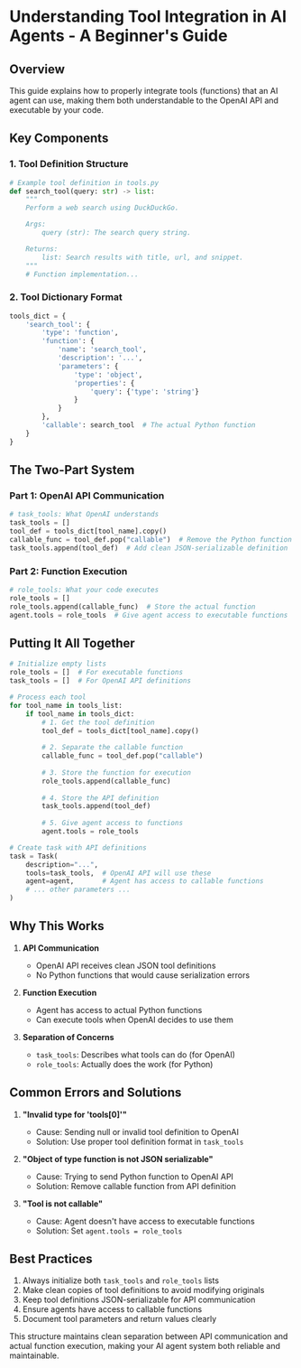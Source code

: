 # Understanding Tool Integration in AI Agents - A Beginner's Guide

## Overview
This guide explains how to properly integrate tools (functions) that an AI agent can use, making them both understandable to the OpenAI API and executable by your code.

## Key Components

### 1. Tool Definition Structure
```python
# Example tool definition in tools.py
def search_tool(query: str) -> list:
    """
    Perform a web search using DuckDuckGo.

    Args:
        query (str): The search query string.

    Returns:
        list: Search results with title, url, and snippet.
    """
    # Function implementation...
```

### 2. Tool Dictionary Format
```python
tools_dict = {
    'search_tool': {
        'type': 'function',
        'function': {
            'name': 'search_tool',
            'description': '...', 
            'parameters': {
                'type': 'object',
                'properties': {
                    'query': {'type': 'string'}
                }
            }
        },
        'callable': search_tool  # The actual Python function
    }
}
```

## The Two-Part System

### Part 1: OpenAI API Communication
```python
# task_tools: What OpenAI understands
task_tools = []
tool_def = tools_dict[tool_name].copy()
callable_func = tool_def.pop("callable")  # Remove the Python function
task_tools.append(tool_def)  # Add clean JSON-serializable definition
```

### Part 2: Function Execution
```python
# role_tools: What your code executes
role_tools = []
role_tools.append(callable_func)  # Store the actual function
agent.tools = role_tools  # Give agent access to executable functions
```

## Putting It All Together

```python
# Initialize empty lists
role_tools = []  # For executable functions
task_tools = []  # For OpenAI API definitions

# Process each tool
for tool_name in tools_list:
    if tool_name in tools_dict:
        # 1. Get the tool definition
        tool_def = tools_dict[tool_name].copy()
        
        # 2. Separate the callable function
        callable_func = tool_def.pop("callable")
        
        # 3. Store the function for execution
        role_tools.append(callable_func)
        
        # 4. Store the API definition
        task_tools.append(tool_def)
        
        # 5. Give agent access to functions
        agent.tools = role_tools

# Create task with API definitions
task = Task(
    description="...",
    tools=task_tools,  # OpenAI API will use these
    agent=agent,       # Agent has access to callable functions
    # ... other parameters ...
)
```

## Why This Works

1. **API Communication**
   - OpenAI API receives clean JSON tool definitions
   - No Python functions that would cause serialization errors

2. **Function Execution**
   - Agent has access to actual Python functions
   - Can execute tools when OpenAI decides to use them

3. **Separation of Concerns**
   - `task_tools`: Describes what tools can do (for OpenAI)
   - `role_tools`: Actually does the work (for Python)

## Common Errors and Solutions

1. **"Invalid type for 'tools[0]'"**
   - Cause: Sending null or invalid tool definition to OpenAI
   - Solution: Use proper tool definition format in `task_tools`

2. **"Object of type function is not JSON serializable"**
   - Cause: Trying to send Python function to OpenAI API
   - Solution: Remove callable function from API definition

3. **"Tool is not callable"**
   - Cause: Agent doesn't have access to executable functions
   - Solution: Set `agent.tools = role_tools`

## Best Practices

1. Always initialize both `task_tools` and `role_tools` lists
2. Make clean copies of tool definitions to avoid modifying originals
3. Keep tool definitions JSON-serializable for API communication
4. Ensure agents have access to callable functions
5. Document tool parameters and return values clearly

This structure maintains clean separation between API communication and actual function execution, making your AI agent system both reliable and maintainable.
